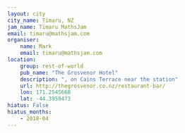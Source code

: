 ```yaml
---
layout: city                                           
city_name: Timaru, NZ                                                          
jam_name: Timaru MathsJam
email: timaru@mathsjam.com
organiser:
    name: Mark
    email: timaru@mathsjam.com
location:
    group: rest-of-world
    pub_name: "The Grosvenor Hotel"
    description: ", on Cains Terrace near the station"
    url: http://thegrosvenor.co.nz/restaurant-bar/
    lon: 171.2545668
    lat: -44.3959473
hiatus: False
hiatus_months:
    - 2018-04
---
```

